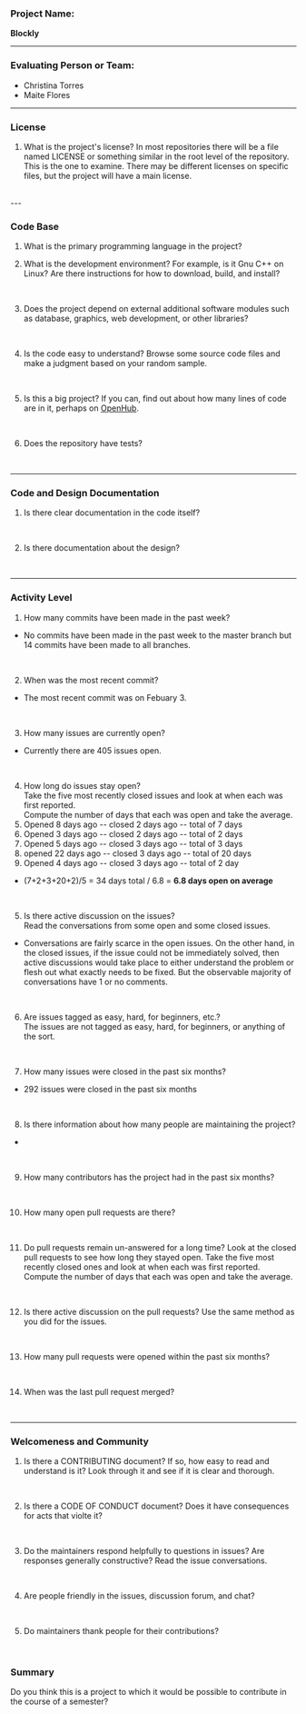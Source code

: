 ### **Project Name**:  
**Blockly**

---

### **Evaluating Person or Team**:  
* Christina Torres  
* Maite Flores

---


### License

1. What is the project's license?
In most repositories there will be a file named LICENSE or something similar in
the root level of the repository. This is the one to examine. There may be
different licenses on specific files, but the project will have a main license.
<br>
---

### Code Base


1. What is the primary programming language in the project?


2. What is the development environment? For example, is it Gnu C++ on Linux?
Are there instructions for how to download, build, and install?
<br>

3. Does the project depend on external additional software modules such as
database,  graphics, web development, or other libraries?
<br>

4. Is the code easy to understand? Browse some source code files and make
a judgment based on your random sample.
<br>

5. Is this a big project? If you can, find out about how many lines of code
are in it, perhaps on [OpenHub](https://www.openhub.net/).
<br>


6. Does the repository have tests?
<br>


---

### Code and Design Documentation
1. Is there clear documentation in the code itself?
<br>


2. Is there documentation about the design?
<br>


---


### Activity Level


1. How many commits have been made in the past week?  
* No commits have been made in the past week to the master branch but 14 commits have been made to all branches.
<br>

2. When was the most recent commit?  
* The most recent commit was on Febuary 3.
<br>

3. How many issues are currently open?  
* Currently there are 405 issues open.
<br>

4. How long do issues stay open?  
Take the five most recently closed issues and look at when each was first reported.  
Compute the number of days that each was open and take the average.  
  1. Opened 8 days ago -- closed 2 days ago -- total of 7 days
  2. Opened 3 days ago -- closed 2 days ago -- total of 2 days
  3. Opened 5 days ago -- closed 3 days ago -- total of 3 days
  4. opened 22 days ago -- closed 3 days ago -- total of 20 days
  5. Opened 4 days ago -- closed 3 days ago -- total of 2 day  
* (7+2+3+20+2)/5 = 34 days total / 6.8 = **6.8 days open on average**  

<br>

5. Is there active discussion on the issues?  
Read the conversations from some open and some closed issues.  
* Conversations are fairly scarce in the open issues. On the other hand, in the closed issues, if the issue could not be immediately
solved, then active discussions would take place to either understand the problem or flesh out what exactly needs to be fixed. But the observable majority of conversations have 1 or no comments.
<br>

6. Are issues tagged as easy, hard, for beginners, etc.?  
The issues are not tagged as easy, hard, for beginners, or anything of the sort.
<br>

7. How many issues were closed in the past six months?  
* 292 issues were closed in the past six months
<br>


8. Is there information about how many people are maintaining the project?  
* 
<br>

9. How many contributors has the project had in the past six months?
<br>


10. How many open pull requests are there?
<br>

11. Do pull requests remain un-answered for a long time?
Look at the closed pull requests to see how long they stayed open.
Take the five most recently closed ones and look at when each was first reported.
Compute the number of days that each was open and take the average.
<br>

12. Is there active discussion on the pull requests?
Use the same method as you did for the issues.
<br>

13. How many pull requests were opened within the past six months?
<br>


14. When was the last  pull request  merged?
<br>

---
### Welcomeness and Community

1. Is there a CONTRIBUTING document? If so, how easy to read and understand is it?
Look through it and see if it is clear and thorough.
<br>

2. Is there a CODE OF CONDUCT document? Does it have consequences for acts that
violte it?
<br>

3. Do the maintainers respond helpfully to questions in issues?
Are responses generally constructive?
Read the issue conversations.
<br>

4. Are people friendly in the issues, discussion forum, and chat?
<br>

5. Do maintainers thank people for their contributions?
<br>

### Summary
Do you think  this is a project to which it would be possible to contribute in the
course of a semester?
